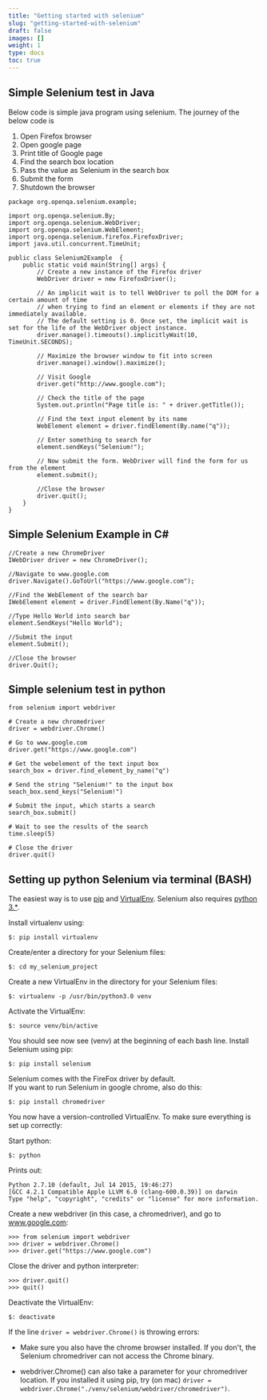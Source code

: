 ```yaml
---
title: "Getting started with selenium"
slug: "getting-started-with-selenium"
draft: false
images: []
weight: 1
type: docs
toc: true
---
```


## Simple Selenium test in Java
Below code is simple java program using selenium.
The journey of the below code is

1.   Open Firefox browser
2.   Open google page
3.   Print title of Google page
4.   Find the search box location
5.   Pass the value as Selenium in the search box
6.   Submit the form
7.   Shutdown the browser


    package org.openqa.selenium.example;
    
    import org.openqa.selenium.By;
    import org.openqa.selenium.WebDriver;
    import org.openqa.selenium.WebElement;
    import org.openqa.selenium.firefox.FirefoxDriver;
    import java.util.concurrent.TimeUnit;
    
    public class Selenium2Example  {
        public static void main(String[] args) {
            // Create a new instance of the Firefox driver
            WebDriver driver = new FirefoxDriver();
    
            // An implicit wait is to tell WebDriver to poll the DOM for a certain amount of time 
            // when trying to find an element or elements if they are not immediately available. 
            // The default setting is 0. Once set, the implicit wait is set for the life of the WebDriver object instance.   
            driver.manage().timeouts().implicitlyWait(10, TimeUnit.SECONDS);

            // Maximize the browser window to fit into screen
            driver.manage().window().maximize();
            
            // Visit Google
            driver.get("http://www.google.com");
    
            // Check the title of the page
            System.out.println("Page title is: " + driver.getTitle());
    
            // Find the text input element by its name
            WebElement element = driver.findElement(By.name("q"));
    
            // Enter something to search for
            element.sendKeys("Selenium!");
    
            // Now submit the form. WebDriver will find the form for us from the element
            element.submit();
    
            //Close the browser
            driver.quit();
        }
    }

## Simple Selenium Example in C#
    //Create a new ChromeDriver
    IWebDriver driver = new ChromeDriver();

    //Navigate to www.google.com
    driver.Navigate().GoToUrl("https://www.google.com");

    //Find the WebElement of the search bar
    IWebElement element = driver.FindElement(By.Name("q"));

    //Type Hello World into search bar
    element.SendKeys("Hello World");

    //Submit the input
    element.Submit();

    //Close the browser
    driver.Quit();

## Simple selenium test in python
    from selenium import webdriver
    
    # Create a new chromedriver
    driver = webdriver.Chrome()
    
    # Go to www.google.com
    driver.get("https://www.google.com")
    
    # Get the webelement of the text input box
    search_box = driver.find_element_by_name("q")

    # Send the string "Selenium!" to the input box
    seach_box.send_keys("Selenium!")

    # Submit the input, which starts a search
    search_box.submit()

    # Wait to see the results of the search
    time.sleep(5)
    
    # Close the driver
    driver.quit()

## Setting up python Selenium via terminal (BASH)
The easiest way is to use [pip][1] and [VirtualEnv][2]. Selenium also requires [python 3.*][3].

Install virtualenv using:

    $: pip install virtualenv
Create/enter a directory for your Selenium files:

    $: cd my_selenium_project

Create a new VirtualEnv in the directory for your Selenium files:

    $: virtualenv -p /usr/bin/python3.0 venv
Activate the VirtualEnv:

    $: source venv/bin/active
You should see now see (venv) at the beginning of each bash line. Install Selenium using pip:

    $: pip install selenium
Selenium comes with the FireFox driver by default.<br>
If you want to run Selenium in google chrome, also do this:

    $: pip install chromedriver
    
You now have a version-controlled VirtualEnv. To make sure everything is set up correctly:

Start python:

    $: python
Prints out:

    Python 2.7.10 (default, Jul 14 2015, 19:46:27) 
    [GCC 4.2.1 Compatible Apple LLVM 6.0 (clang-600.0.39)] on darwin
    Type "help", "copyright", "credits" or "license" for more information.
Create a new webdriver (in this case, a chromedriver), and go to www.google.com:

    >>> from selenium import webdriver
    >>> driver = webdriver.Chrome()
    >>> driver.get("https://www.google.com")
Close the driver and python interpreter:

    >>> driver.quit()
    >>> quit()

Deactivate the VirtualEnv:
    
    $: deactivate

If the line `driver = webdriver.Chrome()` is throwing errors:
* Make sure you also have the chrome browser installed. If you don't, the Selenium chromedriver can not access the Chrome binary.
* webdriver.Chrome() can also take a parameter for your chromedriver location. If you installed it using pip, try (on mac) `driver = webdriver.Chrome("./venv/selenium/webdriver/chromedriver")`.


  [1]: https://pypi.python.org/pypi/pip
  [2]: http://docs.python-guide.org/en/latest/dev/virtualenvs/
  [3]: https://www.python.org/download/releases/3.0/

